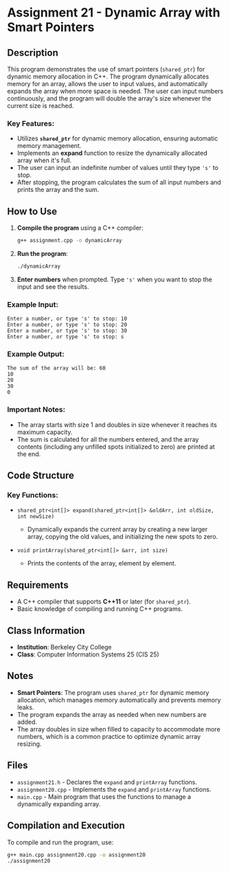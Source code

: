 # Assignment 21 - Dynamic Array with Smart Pointers

## Description
This program demonstrates the use of smart pointers (`shared_ptr`) for dynamic memory allocation in C++. The program dynamically allocates memory for an array, allows the user to input values, and automatically expands the array when more space is needed. The user can input numbers continuously, and the program will double the array's size whenever the current size is reached.

### Key Features:
- Utilizes **`shared_ptr`** for dynamic memory allocation, ensuring automatic memory management.
- Implements an **expand** function to resize the dynamically allocated array when it's full.
- The user can input an indefinite number of values until they type `'s'` to stop.
- After stopping, the program calculates the sum of all input numbers and prints the array and the sum.

## How to Use
1. **Compile the program** using a C++ compiler:
   ```bash
   g++ assignment.cpp -o dynamicArray
   ```

2. **Run the program**:
   ```bash
   ./dynamicArray
   ```

3. **Enter numbers** when prompted. Type `'s'` when you want to stop the input and see the results.

### Example Input:
```
Enter a number, or type 's' to stop: 10
Enter a number, or type 's' to stop: 20
Enter a number, or type 's' to stop: 30
Enter a number, or type 's' to stop: s
```

### Example Output:
```
The sum of the array will be: 60
10
20
30
0
```

### Important Notes:
- The array starts with size 1 and doubles in size whenever it reaches its maximum capacity.
- The sum is calculated for all the numbers entered, and the array contents (including any unfilled spots initialized to zero) are printed at the end.

## Code Structure
### Key Functions:
- `shared_ptr<int[]> expand(shared_ptr<int[]> &oldArr, int oldSize, int newSize)`
  - Dynamically expands the current array by creating a new larger array, copying the old values, and initializing the new spots to zero.
  
- `void printArray(shared_ptr<int[]> &arr, int size)`
  - Prints the contents of the array, element by element.

## Requirements
- A C++ compiler that supports **C++11** or later (for `shared_ptr`).
- Basic knowledge of compiling and running C++ programs.

## Class Information
- **Institution**: Berkeley City College
- **Class**: Computer Information Systems 25 (CIS 25)

## Notes
- **Smart Pointers**: The program uses `shared_ptr` for dynamic memory allocation, which manages memory automatically and prevents memory leaks.
- The program expands the array as needed when new numbers are added.
- The array doubles in size when filled to capacity to accommodate more numbers, which is a common practice to optimize dynamic array resizing.


## Files

- `assignment21.h` - Declares the `expand` and `printArray` functions.
- `assignment20.cpp` - Implements the `expand` and `printArray` functions.
- `main.cpp` - Main program that uses the functions to manage a dynamically expanding array.

## Compilation and Execution

To compile and run the program, use:

```bash
g++ main.cpp assignment20.cpp -o assignment20
./assignment20